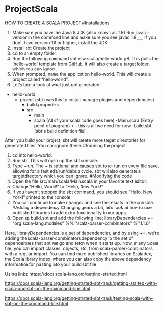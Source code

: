 # ProjectScala
HOW TO CREATE A SCALA PROJECT
#Installations
1.	Make sure you have the Java 8 JDK (also known as 1.8)
Run javac -version in the command line and make sure you see javac 1.8.___
If you don’t have version 1.8 or higher, install the JDK
2.	Install sbt
Create the project
1.	cd to an empty folder.
2.	Run the following command sbt new scala/hello-world.g8. This pulls the ‘hello-world’ template from GitHub. It will also create a target folder, which you can ignore.
3.	When prompted, name the application hello-world. This will create a project called “hello-world”.
4.	Let’s take a look at what just got generated:
- hello-world
    - project (sbt uses this to install manage plugins and dependencies)
        - build.properties
        - src
        	- main
            - scala (All of your scala code goes here)
                -Main.scala (Entry point of program) <-- this is all we need for now
        -build.sbt (sbt's build definition file)

After you build your project, sbt will create more target directories for generated files. You can ignore these.
#Running the project
1.	cd into hello-world.
2.	Run sbt. This will open up the sbt console.
3.	Type ~run. The ~ is optional and causes sbt to re-run on every file save, allowing for a fast edit/run/debug cycle. sbt will also generate a targetdirectory which you can ignore.
#Modifying the code
1.	Open the file src/main/scala/Main.scala in your favorite text editor.
2.	Change “Hello, World!” to “Hello, New York!”
3.	If you haven’t stopped the sbt command, you should see “Hello, New York!” printed to the console.
4.	You can continue to make changes and see the results in the console.
#Adding a dependency
Changing gears a bit, let’s look at how to use published libraries to add extra functionality to our apps.
1.	Open up build.sbt and add the following line:
libraryDependencies += "org.scala-lang.modules" %% "scala-parser-combinators" % "1.1.0"

Here, libraryDependencies is a set of dependencies, and by using +=, we’re adding the scala-parser-combinators dependency to the set of dependencies that sbt will go and fetch when it starts up. Now, in any Scala file, you can import classes, objects, etc, from scala-parser-combinators with a regular import.
You can find more published libraries on Scaladex, the Scala library index, where you can also copy the above dependency information for pasting into your build.sbt file

Using links:
https://docs.scala-lang.org/getting-started.html

https://docs.scala-lang.org/getting-started-sbt-track/getting-started-with-scala-and-sbt-on-the-command-line.html

https://docs.scala-lang.org/getting-started-sbt-track/testing-scala-with-sbt-on-the-command-line.html
